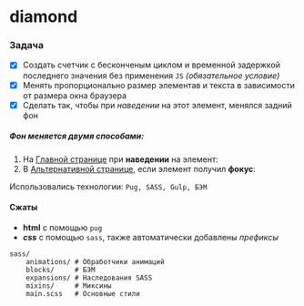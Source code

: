 # diamond
### Задача
 - [X] Создать счетчик с бесконченым циклом и временной задержкой последнего значения без применения `JS` _(обязательное условие)_
 - [X] Менять пропорционально размер элементав и текста в зависимости от размера окна браузера
 - [X] Сделать так, чтобы при _наведении_ на этот элемент, менялся задний фон
##### Фон меняется двумя способами:
  1. На [Главной странице](https://scofield001.github.io/diamond/) при **наведении** на элемент:
  2. В [Альтернативной странице](https://scofield001.github.io/diamond/focus), если элемент получил **фокус**:
     
Использовались технологии: `Pug, SASS, Gulp, БЭМ`
#### Сжаты
+ **html** с помощью `pug`
+ ***css*** c помощью `sass`, также автоматически добавлены _префиксы_
```
sass/
    animations/ # Обработчики анимаций
    blocks/     # БЭМ
    expansions/ # Наследования SASS
    mixins/     # Миксины
    main.scss   # Основные стили
```


